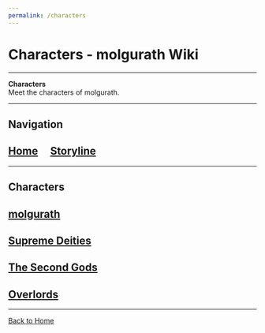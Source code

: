 ```yaml
---
permalink: /characters
---
```


# Characters - molgurath Wiki

---

**Characters**  
Meet the characters of molgurath.

---

## Navigation

## [Home](../index.md) &nbsp;&nbsp;&nbsp; [Storyline](../storyline.md)

---

## Characters
##  [molgurath](../character/molgurath.md)
##  [Supreme Deities](../character/first-deities.md)
##  [The Second Gods](../character/second-gods.md)
##  [Overlords](../character/overlords.md)
---

[Back to Home](../index.md)
